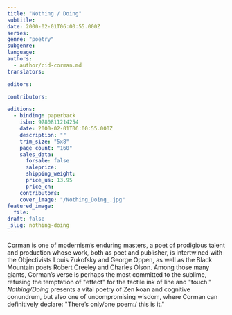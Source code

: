 ```yaml
---
title: "Nothing / Doing"
subtitle:
date: 2000-02-01T06:00:55.000Z
series:
genre: "poetry"
subgenre:
language:
authors:
  - author/cid-corman.md
translators:

editors:

contributors:

editions:
  - binding: paperback
    isbn: 9780811214254
    date: 2000-02-01T06:00:55.000Z
    description: ""
    trim_size: "5x8"
    page_count: "160"
    sales_data:
      forsale: false
      saleprice:
      shipping_weight:
      price_us: 13.95
      price_cn:
    contributors:
    cover_image: "/Nothing_Doing_.jpg"
featured_image:
  file:
draft: false
_slug: nothing-doing
---
```


Corman is one of modernism’s enduring masters, a poet of prodigious talent and production whose work, both as poet and publisher, is intertwined with the Objectivists Louis Zukofsky and George Oppen, as well as the Black Mountain poets Robert Creeley and Charles Olson. Among those many giants, Corman’s verse is perhaps the most committed to the sublime, refusing the temptation of "effect" for the tactile ink of line and "touch." _Nothing/Doing_ presents a vital poetry of Zen koan and cognitive conundrum, but also one of uncompromising wisdom, where Corman can definitively declare: "There’s only/one poem:/ this is it."

